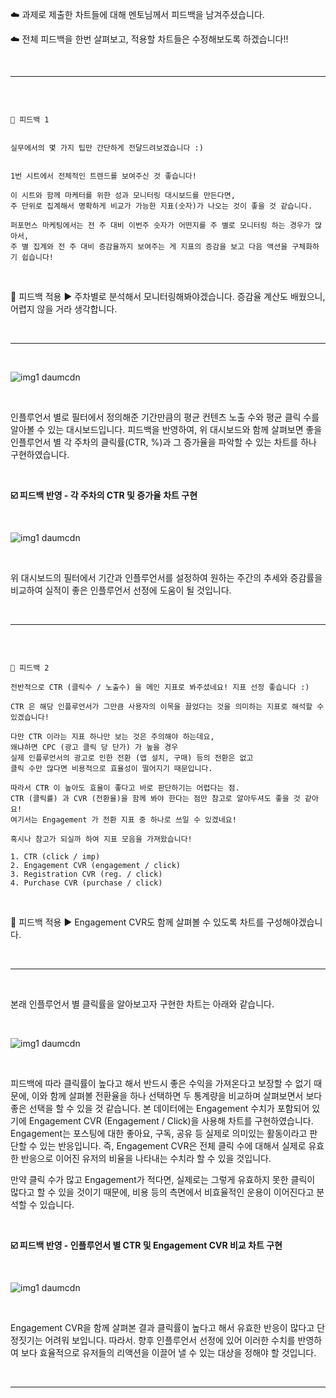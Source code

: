 ☁️ 과제로 제출한 차트들에 대해 멘토님께서 피드백을 남겨주셨습니다.  


☁️ 전체 피드백을 한번 살펴보고, 적용할 차트들은 수정해보도록 하겠습니다!!  

<br>  

***  

<br>  

```

🚫 피드백 1  


실무에서의 몇 가지 팁만 간단하게 전달드려보겠습니다 :)  


1번 시트에서 전체적인 트렌드를 보여주신 것 좋습니다! 

이 시트와 함께 마케터를 위한 성과 모니터링 대시보드를 만든다면, 
주 단위로 집계해서 명확하게 비교가 가능한 지표(숫자)가 나오는 것이 좋을 것 같습니다. 

퍼포먼스 마케팅에서는 전 주 대비 이번주 숫자가 어떤지를 주 별로 모니터링 하는 경우가 많아서,
주 별 집계와 전 주 대비 증감율까지 보여주는 게 지표의 증감을 보고 다음 액션을 구체화하기 쉽습니다!

```   

<br>  

🚩 피드백 적용 ▶ 주차별로 분석해서 모니터링해봐야겠습니다. 증감율 계산도 배웠으니, 어렵지 않을 거라 생각합니다.  

<br>  

***  

<br>   

![img1 daumcdn](https://user-images.githubusercontent.com/65170165/227190951-0af63acf-549f-44f4-9c11-a88105fb09db.png)    

<br>  

인플루언서 별로 필터에서 정의해준 기간만큼의 평균 컨텐츠 노출 수와 평균 클릭 수를 알아볼 수 있는 대시보드입니다. 피드백을 반영하여, 위 대시보드와 함께 살펴보면 좋을 인플루언서 별 각 주차의 클릭률(CTR, %)과 그 증가율을 파악할 수 있는  차트를 하나 구현하였습니다.  

<br>  

<b>☑️ 피드백 반영 - 각 주차의 CTR 및 증가율 차트 구현</b>  


<br>  

![img1 daumcdn](https://user-images.githubusercontent.com/65170165/227191060-70410fad-711b-402c-9132-f2fc4466b5ff.png)  

<br>  

위 대시보드의 필터에서 기간과 인플루언서를 설정하여 원하는 주간의 추세와 증감률을 비교하여 실적이 좋은 인플루언서 선정에 도움이 될 것입니다.  

<br>  

***  

<br>  

```  

🚫 피드백 2

전반적으로 CTR (클릭수 / 노출수) 을 메인 지표로 봐주셨네요! 지표 선정 좋습니다 :)

CTR 은 해당 인플루언서가 그만큼 사용자의 이목을 끌었다는 것을 의미하는 지표로 해석할 수 있겠습니다!

다만 CTR 이라는 지표 하나만 보는 것은 주의해야 하는데요,
왜냐하면 CPC (광고 클릭 당 단가) 가 높을 경우 
실제 인플루언서의 광고로 인한 전환 (앱 설치, 구매) 등의 전환은 없고 
클릭 수만 많다면 비용적으로 효율성이 떨어지기 때문입니다.

따라서 CTR 이 높아도 효율이 좋다고 바로 판단하기는 어렵다는 점. 
CTR (클릭률) 과 CVR (전환율)을 함께 봐야 한다는 점만 참고로 알아두셔도 좋을 것 같아요! 
여기서는 Engagement 가 전환 지표 중 하나로 쓰일 수 있겠네요!

혹시나 참고가 되실까 하여 지표 모음을 가져왔습니다!

1. CTR (click / imp)
2. Engagement CVR (engagement / click)
3. Registration CVR (reg. / click)
4. Purchase CVR (purchase / click)

```   

<br>  

🚩 피드백 적용 ▶ Engagement CVR도 함께 살펴볼 수 있도록 차트를 구성해야겠습니다.  

<br>  

***  

<br>    

본래 인플루언서 별 클릭률을 알아보고자 구현한 차트는 아래와 같습니다.  

<br>  

![img1 daumcdn](https://user-images.githubusercontent.com/65170165/227191368-1edaa71c-1441-4dee-9b60-a0ffa634632d.png)  

<br>  

피드백에 따라 클릭률이 높다고 해서 반드시 좋은 수익을 가져온다고 보장할 수 없기 때문에, 이와 함께 살펴볼 전환율을 하나 선택하면 두 통계량을 비교하며 살펴보면서 보다 좋은 선택을 할 수 있을 것 같습니다. 본 데이터에는 Engagement 수치가 포함되어 있기에 Engagement CVR (Engagement / Click)을 사용해 차트를 구현하였습니다. Engagement는 포스팅에 대한 좋아요, 구독, 공유 등 실제로 의미있는 활동이라고 판단할 수 있는 반응입니다. 즉, Engagement CVR은 전체 클릭 수에 대해서 실제로 유효한 반응으로 이어진 유저의 비율을 나타내는 수치라 할 수 있을 것입니다.   


 

만약 클릭 수가 많고 Engagement가 적다면, 실제로는 그렇게 유효하지 못한 클릭이 많다고 할 수 있을 것이기 때문에, 비용 등의 측면에서 비효율적인 운용이 이어진다고 분석할 수 있습니다.  

<br>  

<b>☑️ 피드백 반영 - 인플루언서 별 CTR 및 Engagement CVR 비교 차트 구현</b>  


<br>  

![img1 daumcdn](https://user-images.githubusercontent.com/65170165/227191513-d18ba484-080f-4262-978c-8003e76b648e.png)  

<br>  

Engagement CVR을 함께 살펴본 결과 클릭률이 높다고 해서 유효한 반응이 많다고 단정짓기는 어려워 보입니다. 따라서. 향후 인플루언서 선정에 있어 이러한 수치를 반영하여 보다 효율적으로 유저들의 리액션을 이끌어 낼 수 있는 대상을 정해야 할 것입니다.  


<br>  

***    
